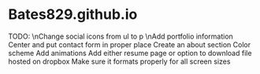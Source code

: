 # Bates829.github.io
TODO:
\nChange social icons from ul to p
\nAdd portfolio information
Center and put contact form in proper place
Create an about section
Color scheme
Add animations
Add either resume page or option to download file hosted on dropbox
Make sure it formats properly for all screen sizes
